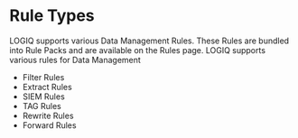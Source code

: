 # Rule Types

LOGIQ supports various Data Management Rules. These Rules are bundled into Rule Packs and are available on the Rules page. LOGIQ supports various rules for Data Management

* Filter Rules
* Extract Rules
* SIEM Rules
* TAG Rules
* Rewrite Rules
* Forward Rules

